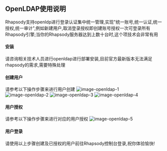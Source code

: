 ## OpenLDAP使用说明
Rhapsody支持openldp进行登录认证集中统一管理,实现"统一账号,统一认证,统一授权,统一审计",例如新建用户,取消登录授权即创建账号授权一次可登录所有Rhapsody引擎;当你的Rhapsody服务器达到上数十台时,这个项技术会非常有用

#### 安装
请咨询相关技术人员进行openldap进行部署安装,目前官方最新版本无法满足rhapsody的需求,需要特殊处理

#### 创建用户
请参考以下操作步骤来进行用户创建
![image-openldap-1](/docs-note-rhapsody/assets/images/openldap-1.png)
![image-openldap-2](/docs-note-rhapsody/assets/images/openldap-2.png)
![image-openldap-3](/docs-note-rhapsody/assets/images/openldap-3.png)
![image-openldap-4](/docs-note-rhapsody/assets/images/openldap-4.png)

#### 用户授权
请参考以下操作步骤来进行对应的用户授权
![image-openldap-5](/docs-note-rhapsody/assets/images/openldap-5.png)

#### 用户登录
请使用以上步骤创建及已授权的用户前往Rhapsody控制台登录,祝你体验愉快!
